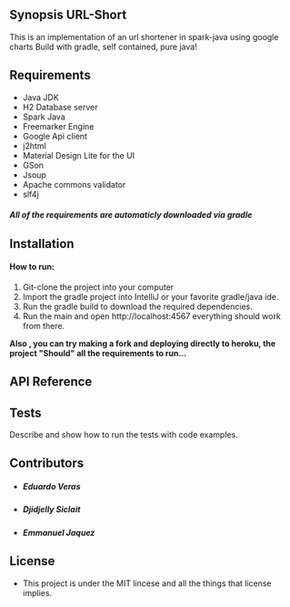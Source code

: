 
## Synopsis URL-Short

This is an implementation of an url shortener in spark-java using google charts
Build with gradle, self contained, pure java!

## Requirements
- Java JDK
- H2 Database server
- Spark Java
- Freemarker Engine
- Google Api client
- j2html
- Material Design Lite for the UI
- GSon
- Jsoup
- Apache commons validator
- slf4j

 ##### All of the requirements are automaticly downloaded via gradle



## Installation


#### How to run:
1. Git-clone the project into your computer
2. Import the gradle project into IntelliJ or your favorite gradle/java ide.
3. Run the gradle build to download the required dependencies.
4. Run the main and open http://localhost:4567 everything should work from there.

**Also , you can try making a fork and deploying directly to heroku, the project "Should" all the requirements to run...**
## API Reference


## Tests

Describe and show how to run the tests with code examples.

## Contributors

* ##### Eduardo Veras
* ##### Djidjelly Siclait
* ##### Emmanuel Jaquez

## License

* This project is under the MIT lincese and all the things that license implies.